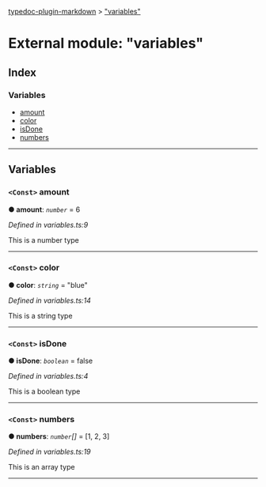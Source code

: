 [typedoc-plugin-markdown](../README.md) > ["variables"](../modules/_variables_.md)

# External module: "variables"

## Index

### Variables

* [amount](_variables_.md#amount)
* [color](_variables_.md#color)
* [isDone](_variables_.md#isdone)
* [numbers](_variables_.md#numbers)

---

## Variables
<a id="amount"></a>

### `<Const>` amount

**●  amount**:  *`number`*  = 6

*Defined in variables.ts:9*

This is a number type

___

<a id="color"></a>

### `<Const>` color

**●  color**:  *`string`*  = "blue"

*Defined in variables.ts:14*

This is a string type

___

<a id="isdone"></a>

### `<Const>` isDone

**●  isDone**:  *`boolean`*  = false

*Defined in variables.ts:4*

This is a boolean type

___

<a id="numbers"></a>

### `<Const>` numbers

**●  numbers**:  *`number`[]*  =  [1, 2, 3]

*Defined in variables.ts:19*

This is an array type

___

